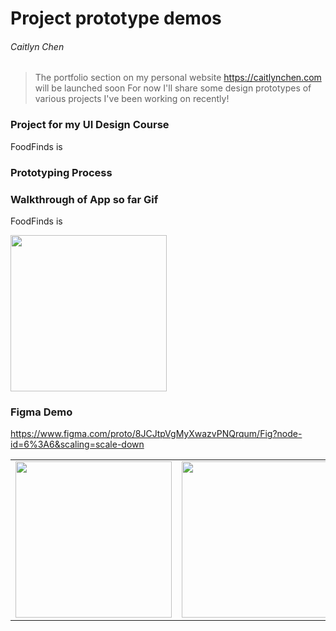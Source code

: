 # Project prototype demos 

###### Caitlyn Chen

> The portfolio section on my personal website https://caitlynchen.com will be launched soon
> For now I'll share some design prototypes of various projects I've been working on recently! 

### Project for my UI Design Course

FoodFinds is 

### Prototyping Process


### Walkthrough of App so far Gif

FoodFinds is 

<img src="http://g.recordit.co/07z0vMCKsx.gif" width=250><br>

### Figma Demo
https://www.figma.com/proto/8JCJtpVgMyXwazvPNQrqum/Fig?node-id=6%3A6&scaling=scale-down


<table>
  <tr>
    <td>
      <img src="http://g.recordit.co/FC1QpzxkG6.gif" width=250>
    </td>
    <td>
      <img src="http://g.recordit.co/8yJMGwcqU9.gif" width=250>
    </td>
  </tr>
</table>
